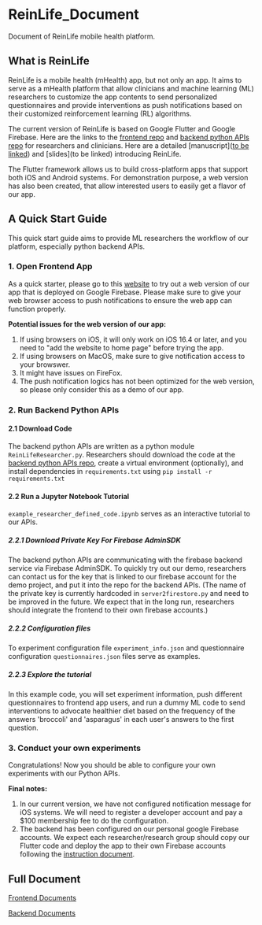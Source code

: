 # ReinLife_Document

Document of ReinLife mobile health platform.

## What is ReinLife

ReinLife is a mobile health (mHealth) app, but not only an app. It aims to serve as a mHealth platform that allow clinicians and machine learning (ML) researchers to customize the app contents to send personalized questionnaires and provide interventions as push notifications based on their customized reinforcement learning (RL) algorithms. 

The current version of ReinLife is based on Google Flutter and Google Firebase. Here are the links to the [frontend repo](https://github.com/ReinLife-AC297r/reinlife_flutter) and [backend python APIs repo](https://github.com/ReinLife-AC297r/reinlife_backend_APIs) for researchers and clinicians. Here are a detailed [manuscript]([to be linked](https://github.com/ReinLife-AC297r/ReinLife_Document/blob/main/manuscript_and_slides/AC297r_Final_Report.pdf)) and [slides](to be linked) introducing ReinLife.

The Flutter framework allows us to build cross-platform apps that support both iOS and Android systems. For demonstration purpose, a web version has also been created, that allow interested users to easily get a flavor of our app.

## A Quick Start Guide

This quick start guide aims to provide ML researchers the workflow of our platform, especially python backend APIs.

### 1. Open Frontend App

As a quick starter, please go to this [website](https://flutternotification-ebd50.web.app) to try out a web version of our app that is deployed on Google Firebase. Please make sure to give your web browser access to push notifications to ensure the web app can function properly. 

**Potential issues for the web version of our app:**
1) If using browsers on iOS, it will only work on iOS 16.4 or later, and you need to "add the website to home page" before trying the app.
2) If using browsers on MacOS, make sure to give notification access to your browswer.
3) It might have issues on FireFox.
4) The push notification logics has not been optimized for the web version, so please only consider this as a demo of our app.

### 2. Run Backend Python APIs

#### 2.1 Download Code
The backend python APIs are written as a python module `ReinLifeResearcher.py`. Researchers should download the code at the [backend python APIs repo](https://github.com/ReinLife-AC297r/reinlife_backend_APIs), create a virtual environment (optionally), and install dependencies in `requirements.txt` using `pip install -r requirements.txt`



#### 2.2 Run a Jupyter Notebook Tutorial
`example_researcher_defined_code.ipynb` serves as an interactive tutorial to our APIs.

##### 2.2.1 Download Private Key For Firebase AdminSDK
The backend python APIs are communicating with the firebase backend service via Firebase AdminSDK. To quickly try out our demo, researchers can contact us for the key that is linked to our firebase account for the demo project, and put it into the repo for the backend APIs. (The name of the private key is currently hardcoded in `server2firestore.py` and need to be improved in the future. We expect that in the long run, researchers should integrate the frontend to their own firebase accounts.)

##### 2.2.2 Configuration files
To experiment configuration file `experiment_info.json` and questionnaire configuration `questionnaires.json` files serve as examples.

##### 2.2.3 Explore the tutorial
In this example code, you will set experiment information, push different questionnaires to frontend app users, and run a dummy ML code to send interventions to advocate healthier diet based on the frequency of the answers 'broccoli' and 'asparagus' in each user's answers to the first question.

### 3. Conduct your own experiments
Congratulations! Now you should be able to configure your own experiments with our Python APIs.

**Final notes:**
1) In our current version, we have not configured notification message for iOS systems. We will need to register a developer account and pay a $100 membership fee to do the configuration.
2) The backend has been configured on our personal google Firebase accounts. We expect each researcher/research group should copy our Flutter code and deploy the app to their own Firebase accounts following the [instruction document](https://tbd).

## Full Document
[Frontend Documents](https://tbd)

[Backend Documents](https://tbd)



 











